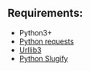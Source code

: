 ## Requirements:
- Python3+
-  [Python requests](https://pypi.org/project/requests/)
-  [Urllib3](https://pypi.org/project/urllib3/)
-  [Python Slugify](https://pypi.org/project/python-slugify/) 

